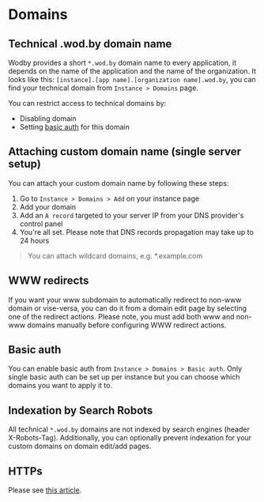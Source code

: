 # Domains

## Technical .wod.by domain name

Wodby provides a short `*.wod.by` domain name to every application, it depends on the name of the application and the name of the organization. It looks like this: `[instance].[app name].[organization name].wod.by`, you can find your technical domain from `Instance > Domains` page.

You can restrict access to technical domains by:

* Disabling domain
* Setting [basic auth](#basic-auth) for this domain

## Attaching custom domain name (single server setup)

You can attach your custom domain name by following these steps:

1. Go to `Instance > Domains > Add` on your instance page
2. Add your domain
3. Add an `A record` targeted to your server IP from your DNS provider's control panel
4. You're all set. Please note that DNS records propagation may take up to 24 hours

> You can attach wildcard domains, e.g. *.example.com

## WWW redirects

If you want your www subdomain to automatically redirect to non-www domain or vise-versa, you can do it from a domain edit page by selecting one of the redirect actions. Please note, you must add both www and non-www domains manually before configuring WWW redirect actions.

## Basic auth

You can enable basic auth from `Instance > Domains > Basic auth`. Only single basic auth can be set up per instance but you can choose which domains you want to apply it to.

## Indexation by Search Robots

All technical `*.wod.by` domains are not indexed by search engines (header X-Robots-Tag). Additionally, you can optionally prevent indexation for your custom domains on domain edit/add pages.

## HTTPs

Please see [this article](ssl.md).
